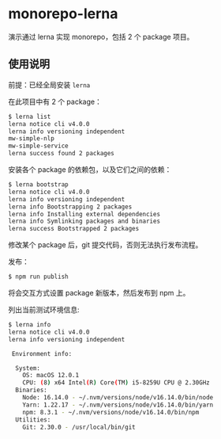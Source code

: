 # monorepo-lerna

演示通过 lerna 实现 monorepo，包括 2 个 package 项目。

## 使用说明

前提：已经全局安装 `lerna`

在此项目中有 2 个 package：

```bash
$ lerna list
lerna notice cli v4.0.0
lerna info versioning independent
mw-simple-nlp
mw-simple-service
lerna success found 2 packages
```

安装各个 package 的依赖包，以及它们之间的依赖：

```bash
$ lerna bootstrap
lerna notice cli v4.0.0
lerna info versioning independent
lerna info Bootstrapping 2 packages
lerna info Installing external dependencies
lerna info Symlinking packages and binaries
lerna success Bootstrapped 2 packages
```

修改某个 package 后，git 提交代码，否则无法执行发布流程。

发布：

```bash
$ npm run publish
```

将会交互方式设置 package 新版本，然后发布到 npm 上。

列出当前测试环境信息:

```bash
$ lerna info
lerna notice cli v4.0.0
lerna info versioning independent

 Environment info:

  System:
    OS: macOS 12.0.1
    CPU: (8) x64 Intel(R) Core(TM) i5-8259U CPU @ 2.30GHz
  Binaries:
    Node: 16.14.0 - ~/.nvm/versions/node/v16.14.0/bin/node
    Yarn: 1.22.17 - ~/.nvm/versions/node/v16.14.0/bin/yarn
    npm: 8.3.1 - ~/.nvm/versions/node/v16.14.0/bin/npm
  Utilities:
    Git: 2.30.0 - /usr/local/bin/git
```
